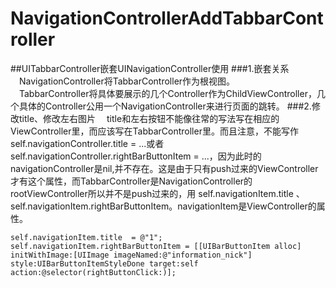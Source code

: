 # NavigationControllerAddTabbarController
##UITabbarController嵌套UINavigationController使用
###1.嵌套关系
　NavigationController将TabbarController作为根视图。<br>
　TabbarController将具体要展示的几个Controller作为ChildViewController，几个具体的Controller公用一个NavigationController来进行页面的跳转。
###2.修改title、修改左右图片
　title和左右按钮不能像往常的写法写在相应的ViewController里，而应该写在TabbarController里。而且注意，不能写作self.navigationController.title = ...或者 self.navigationController.rightBarButtonItem = ...，因为此时的navigationController是nil,并不存在。这是由于只有push过来的ViewController才有这个属性，而TabbarController是NavigationController的rootViewController所以并不是push过来的，用 self.navigationItem.title 、self.navigationItem.rightBarButtonItem。navigationItem是ViewController的属性。<br>

    self.navigationItem.title  = @"1";
    self.navigationItem.rightBarButtonItem = [[UIBarButtonItem alloc] initWithImage:[UIImage imageNamed:@"information_nick"] style:UIBarButtonItemStyleDone target:self action:@selector(rightButtonClick:)];
